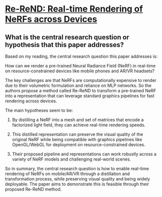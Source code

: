 # [Re-ReND: Real-time Rendering of NeRFs across Devices](https://arxiv.org/abs/2303.08717)

## What is the central research question or hypothesis that this paper addresses?

 Based on my reading, the central research question this paper addresses is: 

How can we render a pre-trained Neural Radiance Field (NeRF) in real-time on resource-constrained devices like mobile phones and AR/VR headsets?

The key challenges are that NeRFs are computationally expensive to render due to their volumetric formulation and reliance on MLP networks. So the authors propose a method called Re-ReND to transform a pre-trained NeRF into a representation that can leverage standard graphics pipelines for fast rendering across devices.

The main hypotheses seem to be:

1) By distilling a NeRF into a mesh and set of matrices that encode a factorized light field, they can achieve real-time rendering speeds.

2) This distilled representation can preserve the visual quality of the original NeRF while being compatible with graphics pipelines like OpenGL/WebGL for deployment on resource-constrained devices.

3) Their proposed pipeline and representations can work robustly across a variety of NeRF models and challenging real-world scenes.

So in summary, the central research question is how to enable real-time rendering of NeRFs on mobile/AR/VR through a distillation and transformation process, while preserving visual quality and being widely deployable. The paper aims to demonstrate this is feasible through their proposed Re-ReND method.

